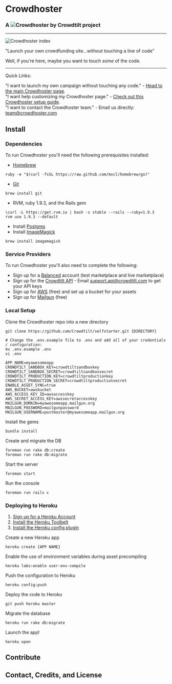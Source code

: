 # Crowdhoster 
### A ![Crowdhoster by Crowdtilt](https://raw.github.com/mattlebel/Crowdhoster/master/app/assets/images/by_crowdtilt.png) project
---

![Crowdhoster index](https://raw.github.com/mattlebel/Crowdhoster/master/app/assets/images/readmeScreenshot.png)

"Launch your own crowdfunding site...without touching a line of code"

Well, if you're here, maybe you want to touch *some* of the code.

---
Quick Links:

"I want to launch my own campaign without touching any code." - [Head to the main Crowdhoster page](http://crowdhoster.com).      
"I want help customizing my Crowdhoster page." - [Check out this Crowdhoster setup guide](http:crowdhostersetup.herokuapp.com).    
"I want to contact the Crowdhoster team." - Email us directly: [team@crowdhoster.com](mailto:team@crowdhoster.com)

## Install

### Dependencies

To run Crowdhoster you'll need the following prerequisites installed:

* [Homebrew](http://mxcl.github.io/homebrew/)    
```
ruby -e "$(curl -fsSL https://raw.github.com/mxcl/homebrew/go)"
```
* [Git](http://git-scm.com/)   
```
brew install git
```
* RVM, ruby 1.9.3, and the Rails gem    
```
\curl -L https://get.rvm.io | bash -s stable --rails --ruby=1.9.3
rvm use 1.9.3 --default
```
* Install [Postgres](https://devcenter.heroku.com/articles/heroku-postgresql#local-setup)    
* Install [ImageMagick](http://www.imagemagick.org/script/index.php)    
```
brew install imagemagick
```

### Service Providers

To run Crowdhoster you'll also need to complete the following:

* Sign up for a [Balanced](https://www.balancedpayments.com/) account (test marketplace and live marketplace)    
* Sign up for the [Crowdtilt API](https://www.crowdtilt.com/learn/developers) - Email [support.api@crowdtilt.com](mailto:support.api@crowdtilt.com) to get your API keys    
* Sign up for [AWS](http://aws.amazon.com/s3/) (free) and set up a bucket for your assets    
* Sign up for [Mailgun](http://www.mailgun.com/) (free)    

### Local Setup

Clone the Crowdhoster repo into a new directory    
```
git clone https://github.com/Crowdtilt/selfstarter.git {DIRECTORY}
```

```
# Change the .env.example file to .env and add all of your credentials / configuration:
mv .env.example .env
vi .env

APP_NAME=myawesomeapp
CROWDTILT_SANDBOX_KEY=crowdtiltsandboxkey
CROWDTILT_SANDBOX_SECRET=crowdtiltsandboxsecret
CROWDTILT_PRODUCTION_KEY=crowdtiltproductionkey
CROWDTILT_PRODUCTION_SECRET=crowdtiltproductionsecret
ENABLE_ASSET_SYNC=true
AWS_BUCKET=awsbucket
AWS_ACCESS_KEY_ID=awsaccesskey
AWS_SECRET_ACCESS_KEY=awssecretaccesskey
MAILGUN_DOMAIN=myawesomeapp.mailgun.org
MAILGUN_PASSWORD=mailgunpassword
MAILGUN_USERNAME=postmaster@myawesomeapp.mailgun.org
```

Install the gems    
```
bundle install
```

Create and migrate the DB    
```
foreman run rake db:create
foreman run rake db:migrate
```

Start the server    
```
foreman start
```

Run the console    
```
foreman run rails c
```

### Deploying to Heroku

1. [Sign up for a Heroku Account](https://www.heroku.com/)    
2. [Install the Heroku Toolbelt](https://toolbelt.heroku.com/)    
3. [Install the Heroku config plugin](https://devcenter.heroku.com/articles/config-vars#using-foreman-and-heroku-config)

Create a new Heroku app    
```
heroku create {APP NAME}
```

Enable the use of environment variables during asset precompiling    
```
heroku labs:enable user-env-compile
```

Push the configuration to Heroku    
```
heroku config:push 
```

Deploy the code to Heroku    
```
git push heroku master
```

Migrate the database    
```
heroku run rake db:migrate
```

Launch the app!    
```
heroku open
```

## Contribute

## Contact, Credits, and License